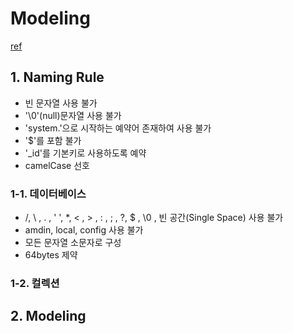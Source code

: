 # Modeling
[ref](https://meetup.nhncloud.com/posts/276)

## 1. Naming Rule
- 빈 문자열 사용 불가
- '\0'(null)문자열 사용 불가
- 'system.'으로 시작하는 예약어 존재하여 사용 불가
- '$'를 포함 불가
- '_id'를 기본키로 사용하도록 예약
- camelCase 선호

### 1-1. 데이터베이스
- /, \ , . , ' ', *, < , > , : , ; , ?, $ , \0 , 빈 공간(Single Space) 사용 불가
- amdin, local, config 사용 불가
- 모든 문자열 소문자로 구성
- 64bytes 제약

### 1-2. 컬렉션

## 2. Modeling



